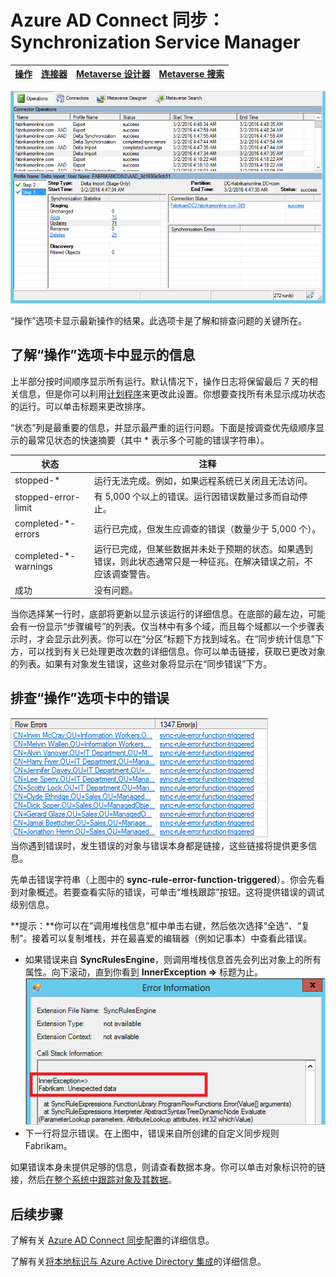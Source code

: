 <properties
	pageTitle="Azure AD Connect 同步：Synchronization Service Manager UI | Azure"
	description="了解 Azure AD Connect 的 Synchronization Service Manager 中的“操作”选项卡。"
	services="active-directory"
	documentationCenter=""
	authors="andkjell"
	manager="stevenpo"
	editor=""/>

<tags
	ms.service="active-directory"
	ms.date="05/19/2016"
	wacn.date="07/21/2016"/>


# Azure AD Connect 同步：Synchronization Service Manager

[操作](/documentation/articles/active-directory-aadconnectsync-service-manager-ui-operations/) | [连接器](/documentation/articles/active-directory-aadconnectsync-service-manager-ui-connectors/) | [Metaverse 设计器](/documentation/articles/active-directory-aadconnectsync-service-manager-ui-mvdesigner/) | [Metaverse 搜索](/documentation/articles/active-directory-aadconnectsync-service-manager-ui-mvsearch/)
--- | --- | --- | ---

![Sync Service Manager](./media/active-directory-aadconnectsync-service-manager-ui/operations.png)

“操作”选项卡显示最新操作的结果。此选项卡是了解和排查问题的关键所在。

## 了解“操作”选项卡中显示的信息
上半部分按时间顺序显示所有运行。默认情况下，操作日志将保留最后 7 天的相关信息，但是你可以利用[计划程序](/documentation/articles/active-directory-aadconnectsync-feature-scheduler/)来更改此设置。你想要查找所有未显示成功状态的运行。可以单击标题来更改排序。

“状态”列是最重要的信息，并显示最严重的运行问题。下面是按调查优先级顺序显示的最常见状态的快速摘要（其中 * 表示多个可能的错误字符串）。

状态 | 注释
--- | ---
stopped-* | 运行无法完成。例如，如果远程系统已关闭且无法访问。
stopped-error-limit | 有 5,000 个以上的错误。运行因错误数量过多而自动停止。
completed-*-errors | 运行已完成，但发生应调查的错误（数量少于 5,000 个）。
completed-*-warnings | 运行已完成，但某些数据并未处于预期的状态。如果遇到错误，则此状态通常只是一种征兆。在解决错误之前，不应该调查警告。
成功 | 没有问题。

当你选择某一行时，底部将更新以显示该运行的详细信息。在底部的最左边，可能会有一份显示“步骤编号”的列表。仅当林中有多个域，而且每个域都以一个步骤表示时，才会显示此列表。你可以在“分区”标题下方找到域名。在“同步统计信息”下方，可以找到有关已处理更改次数的详细信息。你可以单击链接，获取已更改对象的列表。如果有对象发生错误，这些对象将显示在“同步错误”下方。

## 排查“操作”选项卡中的错误
![Sync Service Manager](./media/active-directory-aadconnectsync-service-manager-ui/errorsync.png)  
当你遇到错误时，发生错误的对象与错误本身都是链接，这些链接将提供更多信息。

先单击错误字符串（上图中的 **sync-rule-error-function-triggered**）。你会先看到对象概述。若要查看实际的错误，可单击“堆栈跟踪”按钮。这将提供错误的调试级别信息。

**提示：**你可以在“调用堆栈信息”框中单击右键，然后依次选择“全选”、“复制”。接着可以复制堆栈，并在最喜爱的编辑器（例如记事本）中查看此错误。

- 如果错误来自 **SyncRulesEngine**，则调用堆栈信息首先会列出对象上的所有属性。向下滚动，直到你看到 **InnerException =>** 标题为止。  
![Sync Service Manager](./media/active-directory-aadconnectsync-service-manager-ui/errorinnerexception.png)  
- 下一行将显示错误。在上图中，错误来自所创建的自定义同步规则 Fabrikam。

如果错误本身未提供足够的信息，则请查看数据本身。你可以单击对象标识符的链接，然后[在整个系统中跟踪对象及其数据](/documentation/articles/active-directory-aadconnectsync-service-manager-ui-connectors/#follow-an-object-and-its-data-through-the-system)。

## 后续步骤
了解有关 [Azure AD Connect 同步](/documentation/articles/active-directory-aadconnectsync-whatis/)配置的详细信息。

了解有关[将本地标识与 Azure Active Directory 集成](/documentation/articles/active-directory-aadconnect/)的详细信息。

<!---HONumber=Mooncake_0711_2016-->